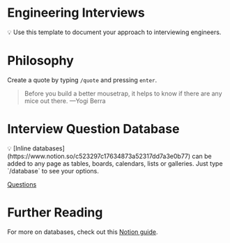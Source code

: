 # Engineering Interviews

<aside>
💡 Use this template to document your approach to interviewing engineers.

</aside>

# Philosophy

Create a quote by typing `/quote` and pressing `enter`.

> Before you build a better mousetrap, it helps to know if there are any mice out there. —Yogi Berra
> 

# Interview Question Database

<aside>
💡 [Inline databases](https://www.notion.so/c523297c17634873a52317dd7a3e0b77) can be added to any page as tables, boards, calendars, lists or galleries. Just type `/database` to see your options.

</aside>

[Questions](Engineering%20Interviews%2067088947974d49fe8373eabcb752458b/Questions%20ef9beb15141d4ef79c39d48db3ce23ba.csv)

# Further Reading

For more on databases, check out this [Notion guide](https://www.notion.so/Intro-to-databases-fd8cd2d212f74c50954c11086d85997e).